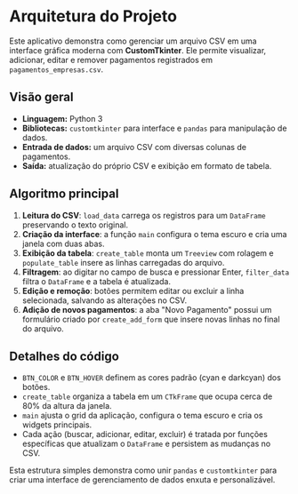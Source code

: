 # Arquitetura do Projeto

Este aplicativo demonstra como gerenciar um arquivo CSV em uma interface gráfica moderna com **CustomTkinter**. Ele permite visualizar, adicionar, editar e remover pagamentos registrados em `pagamentos_empresas.csv`.

## Visão geral
- **Linguagem:** Python 3
- **Bibliotecas:** `customtkinter` para interface e `pandas` para manipulação de dados.
- **Entrada de dados:** um arquivo CSV com diversas colunas de pagamentos.
- **Saída:** atualização do próprio CSV e exibição em formato de tabela.

## Algoritmo principal
1. **Leitura do CSV**: `load_data` carrega os registros para um `DataFrame` preservando o texto original.
2. **Criação da interface**: a função `main` configura o tema escuro e cria uma janela com duas abas.
3. **Exibição da tabela**: `create_table` monta um `Treeview` com rolagem e `populate_table` insere as linhas carregadas do arquivo.
4. **Filtragem**: ao digitar no campo de busca e pressionar Enter, `filter_data` filtra o `DataFrame` e a tabela é atualizada.
5. **Edição e remoção**: botões permitem editar ou excluir a linha selecionada, salvando as alterações no CSV.
6. **Adição de novos pagamentos**: a aba "Novo Pagamento" possui um formulário criado por `create_add_form` que insere novas linhas no final do arquivo.

## Detalhes do código
- `BTN_COLOR` e `BTN_HOVER` definem as cores padrão (cyan e darkcyan) dos botões.
- `create_table` organiza a tabela em um `CTkFrame` que ocupa cerca de 80% da altura da janela.
- `main` ajusta o grid da aplicação, configura o tema escuro e cria os widgets principais.
- Cada ação (buscar, adicionar, editar, excluir) é tratada por funções específicas que atualizam o `DataFrame` e persistem as mudanças no CSV.

Esta estrutura simples demonstra como unir `pandas` e `customtkinter` para criar uma interface de gerenciamento de dados enxuta e personalizável.
